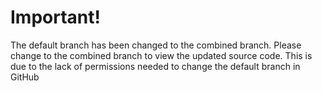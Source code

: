 # Important!

The default branch has been changed to the combined branch. Please change to the combined branch to view the updated source code. This is due to the lack of permissions needed to change the default branch in GitHub
